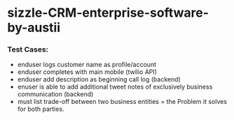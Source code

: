 # sizzle-CRM-enterprise-software-by-austii

### Test Cases:

- enduser logs customer name as profile/account
- enduser completes with main mobile (twilio API)
- enduser add description as beginning call log (backend)
- enuser is able to add additional tweet notes of exclusively business communication (backend)
- must list trade-off between two business entities = the Problem it solves for both parties.
